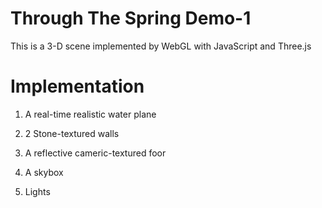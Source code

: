 # Through The Spring Demo-1
  This is a 3-D scene implemented by WebGL with JavaScript and Three.js
# Implementation 
  1) A real-time realistic water plane
  
  2) 2 Stone-textured walls

  3) A reflective cameric-textured foor
  
  4) A skybox 
  
  5) Lights
  
